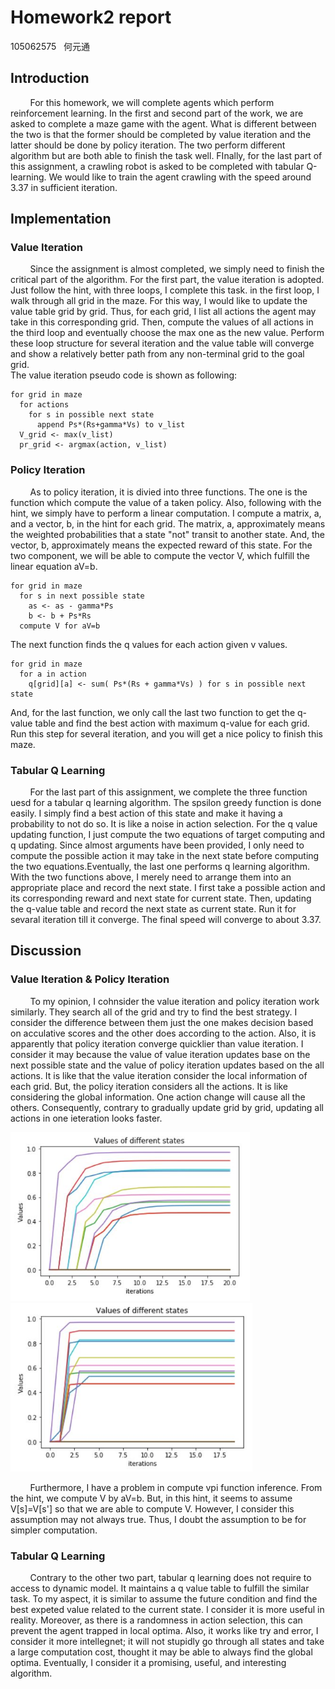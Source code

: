 # Homework2 report
105062575 &nbsp; 何元通
## Introduction
&nbsp; &nbsp; &nbsp; &nbsp; For this homework, we will complete agents which perform reinforcement learning. In the first and second part of the work, we are asked to complete a maze game with the agent. What is different between the two is that the former should be completed by value iteration and the latter should be done by policy iteration. The two perform different algorithm but are both able to finish the task well. FInally, for the last part of this assignment, a crawling robot is asked to be completed with tabular Q-learning. We would like to train the agent crawling with the speed around 3.37 in sufficient iteration.

## Implementation
### Value Iteration
&nbsp; &nbsp; &nbsp; &nbsp; Since the assignment is almost completed, we simply need to finish the critical part of the algorithm. For the first part, the value iteration is adopted. Just follow the hint, with three loops, I complete this task. in the first loop, I walk through all grid in the maze. For this way, I would like to update the value table grid by grid. Thus, for each grid, I list all actions the agent may take in this corresponding grid. Then, compute the values of all actions in the third loop and eventually choose the max one as the new value. Perform these loop structure for several iteration and the value table will converge and show a relatively better path from any non-terminal grid to the goal grid.  
The value iteration pseudo code is shown as following:
```
for grid in maze
  for actions
    for s in possible next state
      append Ps*(Rs+gamma*Vs) to v_list
  V_grid <- max(v_list)
  pr_grid <- argmax(action, v_list)

```

### Policy Iteration
&nbsp; &nbsp; &nbsp; &nbsp; As to policy iteration, it is divied into three functions. The one is the function which compute the value of a taken policy. Also, following with the hint, we simply have to perform a linear computation. I compute a matrix, a, and a vector, b, in the hint for each grid. The matrix, a, approximately means the weighted probabilities that a state "not" transit to another state. And, the vector, b, approximately means the expected reward of this state. For the two component, we will be able to compute the vector V, which fulfill the linear equation aV=b.
```
for grid in maze
  for s in next possible state
    as <- as - gamma*Ps
    b <- b + Ps*Rs
  compute V for aV=b
```
The next function finds the q values for each action given v values.
```
for grid in maze
  for a in action
    q[grid][a] <- sum( Ps*(Rs + gamma*Vs) ) for s in possible next state
```
And, for the last function, we only call the last two function to get the q-value table and find the best action with maximum q-value for each grid. Run this step for several iteration, and you will get a nice policy to finish this maze.  

### Tabular Q Learning
&nbsp; &nbsp; &nbsp; &nbsp; For the last part of this assignment, we complete the three function uesd for a tabular q learning algorithm. The spsilon greedy function is done easily. I simply find a best action of this state and make it having a probability to not do so. It is like a noise in action selection. For the q value updating function, I just compute the two equations of target computing and q updating. Since almost arguments have been provided, I only need to compute the possible action it may take in the next state before computing the two equations.Eventually, the last one performs q learning algorithm. With the two functions above, I merely need to arrange them into an appropriate place and record the next state. I first take a possible action and its corresponding reward and next state for current state. Then, updating the q-value table and record the next state as current state. Run it for sevaral iteration till it converge. The final speed will converge to about 3.37.

## Discussion
### Value Iteration & Policy Iteration
&nbsp; &nbsp; &nbsp; &nbsp; To my opinion, I cohnsider the value iteration and policy iteration work similarly. They search all of the grid and try to find the best strategy. I consider the difference between them just the one makes decision based on acculative scores and the other does according to the action. Also, it is apparently that policy iteration converge quicklier than value iteration. I consider it may because the value of value iteration updates base on the next possible state and the value of policy iteration updates based on the all actions. It is like that the value iteration consider the local information of each grid. But, the policy iteration considers all the actions. It is like considering the global information. One action change will cause all the others. Consequently, contrary to gradually update grid by grid, updating all actions in one ieteration looks faster.  

<p><img src="./imgs/value iteration.JPG" height = "270" /> <img src="./imgs/policy iteration.JPG" height = "270" /><p/>

&nbsp; &nbsp; &nbsp; &nbsp; Furthermore, I have a problem in compute vpi function inference. From the hint, we compute V by aV=b. But, in this hint, it seems to assume V[s]=V[s'] so that we are able to compute V. However, I consider this assumption may not always true. Thus, I doubt the assumption to be for simpler computation.  

### Tabular Q Learning
&nbsp; &nbsp; &nbsp; &nbsp; Contrary to the other two part, tabular q learning does not require to access to dynamic model. It maintains a q value table to fulfill the similar task. To my aspect, it is similar to assume the future condition and find the best expeted value related to the current state. I consider it is more useful in reality. Moreover, as there is a randomness in action selection, this can prevent the agent trapped in local optima. Also, it works like try and error, I consider it more intellegnet; it will not stupidly go through all states and take a large computation cost, thought it may be able to always find the global optima. Eventually, I consider it a promising, useful, and interesting algorithm.
